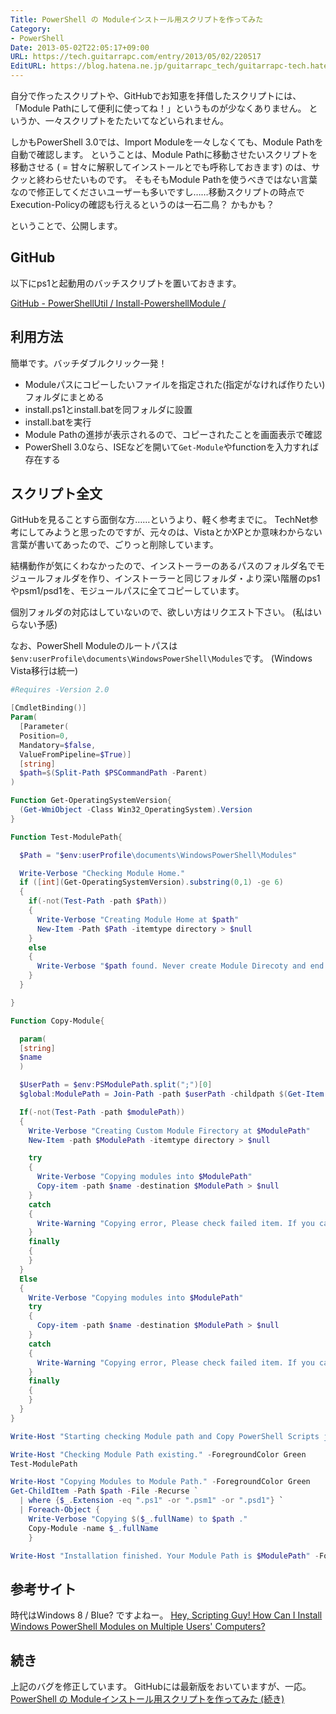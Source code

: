 ```yaml
---
Title: PowerShell の Moduleインストール用スクリプトを作ってみた
Category:
- PowerShell
Date: 2013-05-02T22:05:17+09:00
URL: https://tech.guitarrapc.com/entry/2013/05/02/220517
EditURL: https://blog.hatena.ne.jp/guitarrapc_tech/guitarrapc-tech.hatenablog.com/atom/entry/6802418398340706774
---
```


<!--
Date: 2013-05-02T22:05:17+09:00
URL: https://tech.guitarrapc.com/entry/2013/05/02/220517
-->

自分で作ったスクリプトや、GitHubでお知恵を拝借したスクリプトには、「Module Pathにして便利に使ってね！」というものが少なくありません。
というか、一々スクリプトをたたいてなどいられません。

しかもPowerShell 3.0では、Import Moduleを一々しなくても、Module Pathを自動で確認します。
ということは、Module Pathに移動させたいスクリプトを移動させる ( = 甘々に解釈してインストールとでも呼称しておきます) のは、サクッと終わらせたいものです。
そもそもModule Pathを使うべきではない言葉なので修正してくださいユーザーも多いですし……移動スクリプトの時点でExecution-Policyの確認も行えるというのは一石二鳥？ かもかも？

ということで、公開します。

## GitHub

以下にps1と起動用のバッチスクリプトを置いておきます。

[GitHub - PowerShellUtil / Install-PowershellModule / ](https://github.com/guitarrapc/PowerShellUtil/tree/master/Install-PowershellModule)

## 利用方法

簡単です。バッチダブルクリック一発！

- Moduleパスにコピーしたいファイルを指定された(指定がなければ作りたい)フォルダにまとめる
- install.ps1とinstall.batを同フォルダに設置
- install.batを実行
- Module Pathの進捗が表示されるので、コピーされたことを画面表示で確認
- PowerShell 3.0なら、ISEなどを開いて`Get-Module`やfunctionを入力すれば存在する

## スクリプト全文

GitHubを見ることすら面倒な方……というより、軽く参考までに。
TechNet参考にしてみようと思ったのですが、元々のは、VistaとかXPとか意味わからない言葉が書いてあったので、ごりっと削除しています。

結構動作が気にくわなかったので、インストーラーのあるパスのフォルダ名でモジュールフォルダを作り、インストーラーと同じフォルダ・より深い階層のps1やpsm1/psd1を、モジュールパスに全てコピーしています。

個別フォルダの対応はしていないので、欲しい方はリクエスト下さい。 (私はいらない予感)

なお、PowerShell Moduleのルートパスは`$env:userProfile\documents\WindowsPowerShell\Modules`です。 (Windows Vista移行は統一)

```ps1
#Requires -Version 2.0

[CmdletBinding()]
Param(
  [Parameter(
  Position=0,
  Mandatory=$false,
  ValueFromPipeline=$True)]
  [string]
  $path=$(Split-Path $PSCommandPath -Parent)
)

Function Get-OperatingSystemVersion{
  (Get-WmiObject -Class Win32_OperatingSystem).Version
}

Function Test-ModulePath{

  $Path = "$env:userProfile\documents\WindowsPowerShell\Modules"

  Write-Verbose "Checking Module Home."
  if ([int](Get-OperatingSystemVersion).substring(0,1) -ge 6)
  {
    if(-not(Test-Path -path $Path))
    {
      Write-Verbose "Creating Module Home at $path"
      New-Item -Path $Path -itemtype directory > $null
    }
    else
    {
      Write-Verbose "$path found. Never create Module Direcoty and end Test-ModulePath function."
    }
  }

}

Function Copy-Module{

  param(
  [string]
  $name
  )

  $UserPath = $env:PSModulePath.split(";")[0]
  $global:ModulePath = Join-Path -path $userPath -childpath $(Get-Item $PSCommandPath).Directory.Name

  If(-not(Test-Path -path $modulePath))
  {
    Write-Verbose "Creating Custom Module Firectory at $ModulePath"
    New-Item -path $ModulePath -itemtype directory > $null

    try
    {
      Write-Verbose "Copying modules into $ModulePath"
      Copy-item -path $name -destination $ModulePath > $null
    }
    catch
    {
      Write-Warning "Copying error, Please check failed item. If you can, please copy it to $ModulePath"
    }
    finally
    {
    }
  }
  Else
  {
    Write-Verbose "Copying modules into $ModulePath"
    try
    {
      Copy-item -path $name -destination $ModulePath > $null
    }
    catch
    {
      Write-Warning "Copying error, Please check failed item. If you can, please copy it to $ModulePath"
    }
    finally
    {
    }
  }
}

Write-Host "Starting checking Module path and Copy PowerShell Scripts job." -ForegroundColor Green

Write-Host "Checking Module Path existing." -ForegroundColor Green
Test-ModulePath

Write-Host "Copying Modules to Module Path." -ForegroundColor Green
Get-ChildItem -Path $path -File -Recurse `
  | where {$_.Extension -eq ".ps1" -or ".psm1" -or ".psd1"} `
  | Foreach-Object {
    Write-Verbose "Copying $($_.fullName) to $path ."
    Copy-Module -name $_.fullName
    }

Write-Host "Installation finished. Your Module Path is $ModulePath" -ForegroundColor Green
```




## 参考サイト
時代はWindows 8 / Blue? ですよねー。
[Hey, Scripting Guy! How Can I Install Windows PowerShell Modules on Multiple Users' Computers?](http://blogs.technet.com/b/heyscriptingguy/archive/2010/01/19/hey-scripting-guy-january-19-2010.aspx)

## 続き
上記のバグを修正しています。
GitHubには最新版をおいていますが、一応。
[PowerShell の Moduleインストール用スクリプトを作ってみた (続き)](http://wp.me/p2SHCh-YR)
